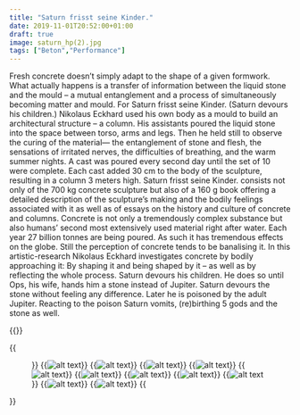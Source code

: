 ```yaml
---
title: "Saturn frisst seine Kinder."
date: 2019-11-01T20:52:00+01:00
draft: true
image: saturn_hp(2).jpg
tags: ["Beton","Performance"]
---
```


Fresh concrete doesn’t simply adapt to the shape of a given formwork. What actually happens is a transfer of information between the liquid stone and the mould – a mutual entanglement and a process of simultaneously becoming matter and mould. For Saturn frisst seine Kinder. (Saturn devours his children.) Nikolaus Eckhard used his own body as a mould to build an architectural structure – a column. His assistants poured the liquid stone into the space between torso, arms and legs. Then he held still to observe the curing of the material— the entanglement of stone and flesh, the sensations of irritated nerves, the difficulties of breathing, and the warm summer nights. A cast was poured every second day until the set of 10 were complete. Each cast added 30 cm to the body of the sculpture, resulting in a column 3 meters high. 
Saturn frisst seine Kinder. consists not only of the 700 kg concrete sculpture but also of a 160 g book offering a detailed description of the sculpture’s making and the bodily feelings associated with it as well as of essays on the history and culture of concrete and columns. Concrete is not only a tremendously complex substance but also humans’ second most extensively used material right after water. Each year 27 billion tonnes are being poured. As such it has tremendous effects on the globe. Still the perception of concrete tends to be banalising it. In this artistic-research Nikolaus Eckhard investigates concrete by bodily approaching it: By shaping it and being shaped by it – as well as by reflecting the whole process.
Saturn devours his children. He does so until Ops, his wife, hands him a stone instead of Jupiter. Saturn devours the stone without feeling any difference. Later he is poisoned by the adult Jupiter. Reacting to the poison Saturn vomits, (re)birthing 5 gods and the stone as well.


{{<space>}}

{{<figure figcaption="pic 1-10 Valentin Farkasch | pic 11 Oliver Modosch" >}}
  {{<img src="saturn_hp(1)" alt="alt text" >}}
  {{<img src="saturn_hp(2)" alt="alt text" >}}
  {{<img src="saturn_hp(3)" alt="alt text" >}}
  {{<img src="saturn_hp(4)" alt="alt text" >}}
  {{<img src="saturn_hp(5)" alt="alt text" >}}
  {{<img src="saturn_hp(6)" alt="alt text" >}}
  {{<img src="saturn_hp(7)" alt="alt text" >}}
  {{<img src="saturn_hp(8)" alt="alt text" >}}
  {{<img src="saturn_hp(9)" alt="alt text" >}}
  {{<img src="saturn_hp(10)" alt="alt text" >}}
  {{<img src="saturn_hp(11)" alt="alt text" >}}
{{</figure >}}